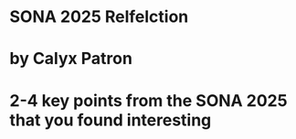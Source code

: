 # SONA 2025 Relfelction
# by Calyx Patron

# 2-4 key points from the SONA 2025 that you found interesting